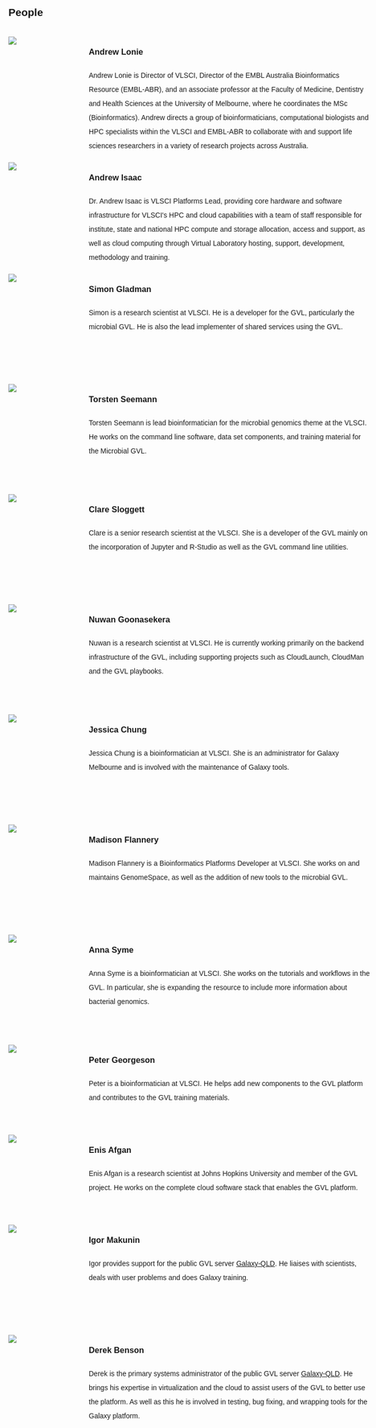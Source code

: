 <style>
  @media (min-width: 768px) {
    .wrapper {
        width: 750px;
        overflow: hidden;
        min-height: 150px;
    }
    .info {
      width: 560px;
      min-height: 150px;
      display: inline-block;
    }
  }
  @media (min-width: 992px) {
  .wrapper {
      width: 727px;
      overflow: hidden;
      min-height: 150px;
    }
    .info {
      width: 537px;
      min-height: 150px;
      display: inline-block;
    }
  }
  @media (min-width: 1200px) {
  .wrapper {
      width: 887px;
      overflow: hidden;
      min-height: 150px;
  }
  .info {
    width: 682px;
    min-height: 150px;
    display: inline-block;
  }
  }
  .wrapper {
      min-height: 150px;
      margin: 10px 0px;
  }
  .info {
    min-height: 150px;
    display: inline-block;
    margin-left: 10px;
  }
  .round {
      overflow: hidden;
      width: 150px;
      height: 200px;
      float: left;
      margin-top: 9px;
  }
  .round img {
      display: block;
      min-width: 100%;
      min-height: 100%;
  }
  body {
    line-height: 2;
    font-family: "Helvetica";
  }
  hr {
    border-top: 3px solid #C0C0C0;
  }
</style>

## People

<div class="wrapper">
  <div class="round">
    <img src="https://build1.braembl.org.au/wp-content/uploads/2016/09/AndrewLonie.jpg" />
  </div>
  
  <div class="info">
    <h3>
      Andrew Lonie
    </h3> Andrew Lonie is Director of VLSCI, Director of the EMBL Australia Bioinformatics Resource (EMBL-ABR), and an associate professor at the Faculty of Medicine, Dentistry and Health Sciences at the University of Melbourne, where he coordinates the MSc (Bioinformatics). Andrew directs a group of bioinformaticians, computational biologists and HPC specialists within the VLSCI and EMBL-ABR to collaborate with and support life sciences researchers in a variety of research projects across Australia.
  </div>
</div>

<div class="wrapper">
  <div class="round">
    <img src="https://build1.braembl.org.au/wp-content/uploads/2016/09/AndrewIsaac.jpg" />
  </div>
  
  <div class="info">
    <h3>
      Andrew Isaac
    </h3> Dr. Andrew Isaac is VLSCI Platforms Lead, providing core hardware and software infrastructure for VLSCI's HPC and cloud capabilities with a team of staff responsible for institute, state and national HPC compute and storage allocation, access and support, as well as cloud computing through Virtual Laboratory hosting, support, development, methodology and training.
  </div>
</div>

<div class="wrapper">
  <div class="round">
    <img src="https://build1.braembl.org.au/wp-content/uploads/2016/09/SimonGladman.jpg" />
  </div>
  
  <div class="info">
    <h3>
      Simon Gladman
    </h3> Simon is a research scientist at VLSCI. He is a developer for the GVL, particularly the microbial GVL. He is also the lead implementer of shared services using the GVL.
  </div>
</div>

<div class="wrapper">
  <div class="round">
    <img src="https://build1.braembl.org.au/wp-content/uploads/2016/09/TorstenSeemann.jpg" />
  </div>
  
  <div class="info">
    <h3>
      Torsten Seemann
    </h3> Torsten Seemann is lead bioinformatician for the microbial genomics theme at the VLSCI. He works on the command line software, data set components, and training material for the Microbial GVL.
  </div>
</div>

<div class="wrapper">
  <div class="round">
    <img src="https://build1.braembl.org.au/wp-content/uploads/2016/09/D4D_5706X.jpg" />
  </div>
  
  <div class="info">
    <h3>
      Clare Sloggett
    </h3> Clare is a senior research scientist at the VLSCI. She is a developer of the GVL mainly on the incorporation of Jupyter and R-Studio as well as the GVL command line utilities.
  </div>
</div>

<div class="wrapper">
  <div class="round">
    <img src="https://build1.braembl.org.au/wp-content/uploads/2016/09/NuwanGoonasekera.jpg" />
  </div>
  
  <div class="info">
    <h3>
      Nuwan Goonasekera
    </h3> Nuwan is a research scientist at VLSCI. He is currently working primarily on the backend infrastructure of the GVL, including supporting projects such as CloudLaunch, CloudMan and the GVL playbooks.
  </div>
</div>

<div class="wrapper">
  <div class="round">
    <img src="https://build1.braembl.org.au/wp-content/uploads/2016/09/JesiccaChung.jpg" />
  </div>
  
  <div class="info">
    <h3>
      Jessica Chung
    </h3> Jessica Chung is a bioinformatician at VLSCI. She is an administrator for Galaxy Melbourne and is involved with the maintenance of Galaxy tools.
  </div>
</div>

<div class="wrapper">
  <div class="round">
    <img src="https://build1.braembl.org.au/wp-content/uploads/2016/09/MadisonFlannery.jpg" />
  </div>
  
  <div class="info">
    <h3>
      Madison Flannery
    </h3> Madison Flannery is a Bioinformatics Platforms Developer at VLSCI. She works on and maintains GenomeSpace, as well as the addition of new tools to the microbial GVL.
  </div>
</div>

<div class="wrapper">
  <div class="round">
    <img src="https://build1.braembl.org.au/wp-content/uploads/2016/09/Anna_Syme.jpeg" />
  </div>
  
  <div class="info">
    <h3>
      Anna Syme
    </h3> Anna Syme is a bioinformatician at VLSCI. She works on the tutorials and workflows in the GVL. In particular, she is expanding the resource to include more information about bacterial genomics.
  </div>
</div>

<div class="wrapper">
  <div class="round" style="height: 160px;">
    <img src="https://build1.braembl.org.au/wp-content/uploads/2016/09/pgeorgeson.jpg" />
  </div>
  
  <div class="info">
    <h3>
      Peter Georgeson
    </h3> Peter is a bioinformatician at VLSCI. He helps add new components to the GVL platform and contributes to the GVL training materials.
  </div>
</div>

<div class="wrapper">
  <div class="round" style="height: 160px;">
    <img src="https://build1.braembl.org.au/wp-content/uploads/2016/08/enis.jpg" />
  </div>
  
  <div class="info">
    <h3>
      Enis Afgan
    </h3> Enis Afgan is a research scientist at Johns Hopkins University and member of the GVL project. He works on the complete cloud software stack that enables the GVL platform.
  </div>
</div>

<div class="wrapper">
  <div class="round">
    <img src="https://build1.braembl.org.au/wp-content/uploads/2016/09/Igor-LR_crop_BW.jpg" />
  </div>
  
  <div class="info">
    <h3>
      Igor Makunin
    </h3> Igor provides support for the public GVL server <a href="http://galaxy-qld.genome.edu.au">Galaxy-QLD</a>. He liaises with scientists, deals with user problems and does Galaxy training.
  </div>
</div>

<div class="wrapper">
  <div class="round">
    <img src="https://build1.braembl.org.au/wp-content/uploads/2016/09/Derek-LR_BW.jpg" />
  </div>
  
  <div class="info">
    <h3>
      Derek Benson
    </h3> Derek is the primary systems administrator of the public GVL server <a href="http://galaxy-qld.genome.edu.au">Galaxy-QLD</a>. He brings his expertise in virtualization and the cloud to assist users of the GVL to better use the platform. As well as this he is involved in testing, bug fixing, and wrapping tools for the Galaxy platform.
  </div>
</div>